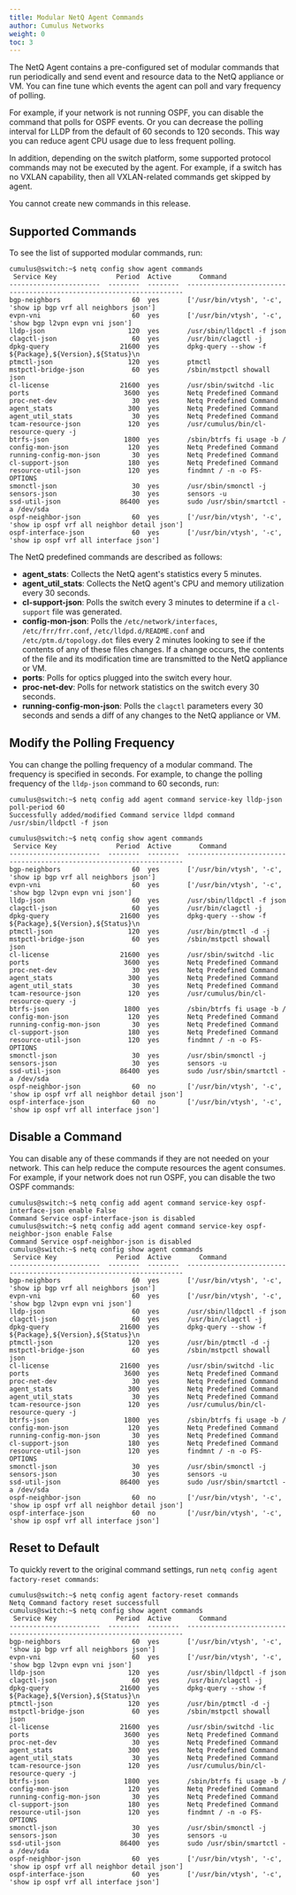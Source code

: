 ```yaml
---
title: Modular NetQ Agent Commands
author: Cumulus Networks
weight: 0
toc: 3
---
```


The NetQ Agent contains a pre-configured set of modular commands that run periodically and send event and resource data to the NetQ appliance or VM. You can fine tune which events the agent can poll and vary frequency of polling.

For example, if your network is not running OSPF, you can disable the command that polls for OSPF events. Or you can decrease the polling interval for LLDP from the default of 60 seconds to 120 seconds. This way you can reduce agent CPU usage due to less frequent polling.

In addition, depending on the switch platform, some supported protocol commands may not be executed by the agent. For example, if a switch has no VXLAN capability, then all VXLAN-related commands get skipped by agent.

You cannot create new commands in this release.

## Supported Commands

To see the list of supported modular commands, run:

```
cumulus@switch:~$ netq config show agent commands
 Service Key               Period  Active       Command
-----------------------  --------  --------  ---------------------------------------------------------------------
bgp-neighbors                  60  yes       ['/usr/bin/vtysh', '-c', 'show ip bgp vrf all neighbors json']
evpn-vni                       60  yes       ['/usr/bin/vtysh', '-c', 'show bgp l2vpn evpn vni json']
lldp-json                     120  yes       /usr/sbin/lldpctl -f json
clagctl-json                   60  yes       /usr/bin/clagctl -j
dpkg-query                  21600  yes       dpkg-query --show -f ${Package},${Version},${Status}\n
ptmctl-json                   120  yes       ptmctl
mstpctl-bridge-json            60  yes       /sbin/mstpctl showall json
cl-license                  21600  yes       /usr/sbin/switchd -lic
ports                        3600  yes       Netq Predefined Command
proc-net-dev                   30  yes       Netq Predefined Command
agent_stats                   300  yes       Netq Predefined Command
agent_util_stats               30  yes       Netq Predefined Command
tcam-resource-json            120  yes       /usr/cumulus/bin/cl-resource-query -j
btrfs-json                   1800  yes       /sbin/btrfs fi usage -b /
config-mon-json               120  yes       Netq Predefined Command
running-config-mon-json        30  yes       Netq Predefined Command
cl-support-json               180  yes       Netq Predefined Command
resource-util-json            120  yes       findmnt / -n -o FS-OPTIONS
smonctl-json                   30  yes       /usr/sbin/smonctl -j
sensors-json                   30  yes       sensors -u
ssd-util-json               86400  yes       sudo /usr/sbin/smartctl -a /dev/sda
ospf-neighbor-json             60  yes       ['/usr/bin/vtysh', '-c', 'show ip ospf vrf all neighbor detail json']
ospf-interface-json            60  yes       ['/usr/bin/vtysh', '-c', 'show ip ospf vrf all interface json']
```

The NetQ predefined commands are described as follows:

- **agent_stats**: Collects the NetQ agent's statistics every 5 minutes.
- **agent_util_stats**: Collects the NetQ agent's CPU and memory utilization every 30 seconds.
- **cl-support-json**: Polls the switch every 3 minutes to determine if a `cl-support` file was generated.
- **config-mon-json**: Polls the `/etc/network/interfaces`, `/etc/frr/frr.conf`, `/etc/lldpd.d/README.conf` and `/etc/ptm.d/topology.dot` files every 2 minutes looking to see if the contents of any of these files changes. If a change occurs, the contents of the file and its modification time are transmitted to the NetQ appliance or VM.
- **ports**: Polls for optics plugged into the switch every hour.
- **proc-net-dev**: Polls for network statistics on the switch every 30 seconds.
- **running-config-mon-json**: Polls the `clagctl` parameters every 30 seconds and sends a diff of any changes to the NetQ appliance or VM.

## Modify the Polling Frequency

You can change the polling frequency of a modular command. The frequency is specified in seconds. For example, to change the polling frequency of the `lldp-json` command to 60 seconds, run:

```
cumulus@switch:~$ netq config add agent command service-key lldp-json poll-period 60
Successfully added/modified Command service lldpd command /usr/sbin/lldpctl -f json

cumulus@switch:~$ netq config show agent commands
 Service Key               Period  Active       Command
-----------------------  --------  --------  ---------------------------------------------------------------------
bgp-neighbors                  60  yes       ['/usr/bin/vtysh', '-c', 'show ip bgp vrf all neighbors json']
evpn-vni                       60  yes       ['/usr/bin/vtysh', '-c', 'show bgp l2vpn evpn vni json']
lldp-json                      60  yes       /usr/sbin/lldpctl -f json
clagctl-json                   60  yes       /usr/bin/clagctl -j
dpkg-query                  21600  yes       dpkg-query --show -f ${Package},${Version},${Status}\n
ptmctl-json                   120  yes       /usr/bin/ptmctl -d -j
mstpctl-bridge-json            60  yes       /sbin/mstpctl showall json
cl-license                  21600  yes       /usr/sbin/switchd -lic
ports                        3600  yes       Netq Predefined Command
proc-net-dev                   30  yes       Netq Predefined Command
agent_stats                   300  yes       Netq Predefined Command
agent_util_stats               30  yes       Netq Predefined Command
tcam-resource-json            120  yes       /usr/cumulus/bin/cl-resource-query -j
btrfs-json                   1800  yes       /sbin/btrfs fi usage -b /
config-mon-json               120  yes       Netq Predefined Command
running-config-mon-json        30  yes       Netq Predefined Command
cl-support-json               180  yes       Netq Predefined Command
resource-util-json            120  yes       findmnt / -n -o FS-OPTIONS
smonctl-json                   30  yes       /usr/sbin/smonctl -j
sensors-json                   30  yes       sensors -u
ssd-util-json               86400  yes       sudo /usr/sbin/smartctl -a /dev/sda
ospf-neighbor-json             60  no        ['/usr/bin/vtysh', '-c', 'show ip ospf vrf all neighbor detail json']
ospf-interface-json            60  no        ['/usr/bin/vtysh', '-c', 'show ip ospf vrf all interface json']
```

## Disable a Command

You can disable any of these commands if they are not needed on your network. This can help reduce the compute resources the agent consumes. For example, if your network does not run OSPF, you can disable the two OSPF commands:

```
cumulus@switch:~$ netq config add agent command service-key ospf-interface-json enable False
Command Service ospf-interface-json is disabled
cumulus@switch:~$ netq config add agent command service-key ospf-neighbor-json enable False
Command Service ospf-neighbor-json is disabled
cumulus@switch:~$ netq config show agent commands
 Service Key               Period  Active       Command
-----------------------  --------  --------  ---------------------------------------------------------------------
bgp-neighbors                  60  yes       ['/usr/bin/vtysh', '-c', 'show ip bgp vrf all neighbors json']
evpn-vni                       60  yes       ['/usr/bin/vtysh', '-c', 'show bgp l2vpn evpn vni json']
lldp-json                      60  yes       /usr/sbin/lldpctl -f json
clagctl-json                   60  yes       /usr/bin/clagctl -j
dpkg-query                  21600  yes       dpkg-query --show -f ${Package},${Version},${Status}\n
ptmctl-json                   120  yes       /usr/bin/ptmctl -d -j
mstpctl-bridge-json            60  yes       /sbin/mstpctl showall json
cl-license                  21600  yes       /usr/sbin/switchd -lic
ports                        3600  yes       Netq Predefined Command
proc-net-dev                   30  yes       Netq Predefined Command
agent_stats                   300  yes       Netq Predefined Command
agent_util_stats               30  yes       Netq Predefined Command
tcam-resource-json            120  yes       /usr/cumulus/bin/cl-resource-query -j
btrfs-json                   1800  yes       /sbin/btrfs fi usage -b /
config-mon-json               120  yes       Netq Predefined Command
running-config-mon-json        30  yes       Netq Predefined Command
cl-support-json               180  yes       Netq Predefined Command
resource-util-json            120  yes       findmnt / -n -o FS-OPTIONS
smonctl-json                   30  yes       /usr/sbin/smonctl -j
sensors-json                   30  yes       sensors -u
ssd-util-json               86400  yes       sudo /usr/sbin/smartctl -a /dev/sda
ospf-neighbor-json             60  no        ['/usr/bin/vtysh', '-c', 'show ip ospf vrf all neighbor detail json']
ospf-interface-json            60  no        ['/usr/bin/vtysh', '-c', 'show ip ospf vrf all interface json']
```

## Reset to Default

To quickly revert to the original command settings, run `netq config agent factory-reset commands`:

```
cumulus@switch:~$ netq config agent factory-reset commands
Netq Command factory reset successfull
cumulus@switch:~$ netq config show agent commands
 Service Key               Period  Active       Command
-----------------------  --------  --------  ---------------------------------------------------------------------
bgp-neighbors                  60  yes       ['/usr/bin/vtysh', '-c', 'show ip bgp vrf all neighbors json']
evpn-vni                       60  yes       ['/usr/bin/vtysh', '-c', 'show bgp l2vpn evpn vni json']
lldp-json                     120  yes       /usr/sbin/lldpctl -f json
clagctl-json                   60  yes       /usr/bin/clagctl -j
dpkg-query                  21600  yes       dpkg-query --show -f ${Package},${Version},${Status}\n
ptmctl-json                   120  yes       /usr/bin/ptmctl -d -j
mstpctl-bridge-json            60  yes       /sbin/mstpctl showall json
cl-license                  21600  yes       /usr/sbin/switchd -lic
ports                        3600  yes       Netq Predefined Command
proc-net-dev                   30  yes       Netq Predefined Command
agent_stats                   300  yes       Netq Predefined Command
agent_util_stats               30  yes       Netq Predefined Command
tcam-resource-json            120  yes       /usr/cumulus/bin/cl-resource-query -j
btrfs-json                   1800  yes       /sbin/btrfs fi usage -b /
config-mon-json               120  yes       Netq Predefined Command
running-config-mon-json        30  yes       Netq Predefined Command
cl-support-json               180  yes       Netq Predefined Command
resource-util-json            120  yes       findmnt / -n -o FS-OPTIONS
smonctl-json                   30  yes       /usr/sbin/smonctl -j
sensors-json                   30  yes       sensors -u
ssd-util-json               86400  yes       sudo /usr/sbin/smartctl -a /dev/sda
ospf-neighbor-json             60  yes       ['/usr/bin/vtysh', '-c', 'show ip ospf vrf all neighbor detail json']
ospf-interface-json            60  yes       ['/usr/bin/vtysh', '-c', 'show ip ospf vrf all interface json']
```
